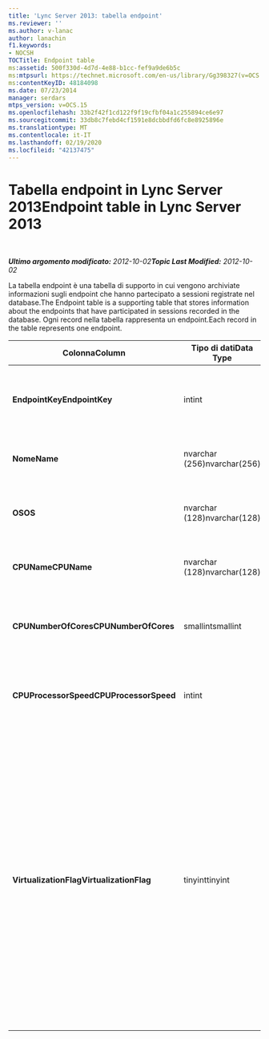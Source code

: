 ```yaml
---
title: 'Lync Server 2013: tabella endpoint'
ms.reviewer: ''
ms.author: v-lanac
author: lanachin
f1.keywords:
- NOCSH
TOCTitle: Endpoint table
ms:assetid: 500f330d-4d7d-4e88-b1cc-fef9a9de6b5c
ms:mtpsurl: https://technet.microsoft.com/en-us/library/Gg398327(v=OCS.15)
ms:contentKeyID: 48184098
ms.date: 07/23/2014
manager: serdars
mtps_version: v=OCS.15
ms.openlocfilehash: 33b2f42f1cd122f9f19cfbf04a1c255894ce6e97
ms.sourcegitcommit: 33db8c7febd4cf1591e8dcbbdfd6fc8e8925896e
ms.translationtype: MT
ms.contentlocale: it-IT
ms.lasthandoff: 02/19/2020
ms.locfileid: "42137475"
---
```

<div data-xmlns="http://www.w3.org/1999/xhtml">

<div class="topic" data-xmlns="http://www.w3.org/1999/xhtml" data-msxsl="urn:schemas-microsoft-com:xslt" data-cs="http://msdn.microsoft.com/">

<div data-asp="https://msdn2.microsoft.com/asp">

# <a name="endpoint-table-in-lync-server-2013"></a><span data-ttu-id="6f18e-102">Tabella endpoint in Lync Server 2013</span><span class="sxs-lookup"><span data-stu-id="6f18e-102">Endpoint table in Lync Server 2013</span></span>

</div>

<div id="mainSection">

<div id="mainBody">

<span> </span>

<span data-ttu-id="6f18e-103">_**Ultimo argomento modificato:** 2012-10-02_</span><span class="sxs-lookup"><span data-stu-id="6f18e-103">_**Topic Last Modified:** 2012-10-02_</span></span>

<span data-ttu-id="6f18e-104">La tabella endpoint è una tabella di supporto in cui vengono archiviate informazioni sugli endpoint che hanno partecipato a sessioni registrate nel database.</span><span class="sxs-lookup"><span data-stu-id="6f18e-104">The Endpoint table is a supporting table that stores information about the endpoints that have participated in sessions recorded in the database.</span></span> <span data-ttu-id="6f18e-105">Ogni record nella tabella rappresenta un endpoint.</span><span class="sxs-lookup"><span data-stu-id="6f18e-105">Each record in the table represents one endpoint.</span></span>


<table>
<colgroup>
<col style="width: 25%" />
<col style="width: 25%" />
<col style="width: 25%" />
<col style="width: 25%" />
</colgroup>
<thead>
<tr class="header">
<th><span data-ttu-id="6f18e-106"><strong>Colonna</strong></span><span class="sxs-lookup"><span data-stu-id="6f18e-106"><strong>Column</strong></span></span></th>
<th><span data-ttu-id="6f18e-107"><strong>Tipo di dati</strong></span><span class="sxs-lookup"><span data-stu-id="6f18e-107"><strong>Data Type</strong></span></span></th>
<th><span data-ttu-id="6f18e-108"><strong>Chiave/indice</strong></span><span class="sxs-lookup"><span data-stu-id="6f18e-108"><strong>Key/Index</strong></span></span></th>
<th><span data-ttu-id="6f18e-109"><strong>Dettagli</strong></span><span class="sxs-lookup"><span data-stu-id="6f18e-109"><strong>Details</strong></span></span></th>
</tr>
</thead>
<tbody>
<tr class="odd">
<td><p><span data-ttu-id="6f18e-110"><strong>EndpointKey</strong></span><span class="sxs-lookup"><span data-stu-id="6f18e-110"><strong>EndpointKey</strong></span></span></p></td>
<td><p><span data-ttu-id="6f18e-111">int</span><span class="sxs-lookup"><span data-stu-id="6f18e-111">int</span></span></p></td>
<td><p><span data-ttu-id="6f18e-112">Principale</span><span class="sxs-lookup"><span data-stu-id="6f18e-112">Primary</span></span></p></td>
<td><p><span data-ttu-id="6f18e-113">Numero univoco che identifica l'endpoint.</span><span class="sxs-lookup"><span data-stu-id="6f18e-113">Unique number identifying this endpoint.</span></span></p></td>
</tr>
<tr class="even">
<td><p><span data-ttu-id="6f18e-114"><strong>Nome</strong></span><span class="sxs-lookup"><span data-stu-id="6f18e-114"><strong>Name</strong></span></span></p></td>
<td><p><span data-ttu-id="6f18e-115">nvarchar (256)</span><span class="sxs-lookup"><span data-stu-id="6f18e-115">nvarchar(256)</span></span></p></td>
<td><p><span data-ttu-id="6f18e-116">Univoco</span><span class="sxs-lookup"><span data-stu-id="6f18e-116">Unique</span></span></p></td>
<td><p><span data-ttu-id="6f18e-117">Nome dell'endpoint.</span><span class="sxs-lookup"><span data-stu-id="6f18e-117">Endpoint name.</span></span></p></td>
</tr>
<tr class="odd">
<td><p><span data-ttu-id="6f18e-118"><strong>OS</strong></span><span class="sxs-lookup"><span data-stu-id="6f18e-118"><strong>OS</strong></span></span></p></td>
<td><p><span data-ttu-id="6f18e-119">nvarchar (128)</span><span class="sxs-lookup"><span data-stu-id="6f18e-119">nvarchar(128)</span></span></p></td>
<td><p> </p></td>
<td><p><span data-ttu-id="6f18e-120">Sistema operativo (OS) dell'endpoint.</span><span class="sxs-lookup"><span data-stu-id="6f18e-120">Operating system (OS) of the endpoint.</span></span></p></td>
</tr>
<tr class="even">
<td><p><span data-ttu-id="6f18e-121"><strong>CPUName</strong></span><span class="sxs-lookup"><span data-stu-id="6f18e-121"><strong>CPUName</strong></span></span></p></td>
<td><p><span data-ttu-id="6f18e-122">nvarchar (128)</span><span class="sxs-lookup"><span data-stu-id="6f18e-122">nvarchar(128)</span></span></p></td>
<td></td>
<td><p><span data-ttu-id="6f18e-123">Nome della CPU dell'endpoint.</span><span class="sxs-lookup"><span data-stu-id="6f18e-123">CPU name of the endpoint.</span></span></p></td>
</tr>
<tr class="odd">
<td><p><span data-ttu-id="6f18e-124"><strong>CPUNumberOfCores</strong></span><span class="sxs-lookup"><span data-stu-id="6f18e-124"><strong>CPUNumberOfCores</strong></span></span></p></td>
<td><p><span data-ttu-id="6f18e-125">smallint</span><span class="sxs-lookup"><span data-stu-id="6f18e-125">smallint</span></span></p></td>
<td></td>
<td><p><span data-ttu-id="6f18e-126">Numero di core della CPU dell'endpoint.</span><span class="sxs-lookup"><span data-stu-id="6f18e-126">Number of CPU cores of the endpoint.</span></span></p></td>
</tr>
<tr class="even">
<td><p><span data-ttu-id="6f18e-127"><strong>CPUProcessorSpeed</strong></span><span class="sxs-lookup"><span data-stu-id="6f18e-127"><strong>CPUProcessorSpeed</strong></span></span></p></td>
<td><p><span data-ttu-id="6f18e-128">int</span><span class="sxs-lookup"><span data-stu-id="6f18e-128">int</span></span></p></td>
<td></td>
<td><p><span data-ttu-id="6f18e-129">Velocità del processore della CPU dell'endpoint.</span><span class="sxs-lookup"><span data-stu-id="6f18e-129">CPU processor speed of the endpoint.</span></span></p></td>
</tr>
<tr class="odd">
<td><p><span data-ttu-id="6f18e-130"><strong>VirtualizationFlag</strong></span><span class="sxs-lookup"><span data-stu-id="6f18e-130"><strong>VirtualizationFlag</strong></span></span></p></td>
<td><p><span data-ttu-id="6f18e-131">tinyint</span><span class="sxs-lookup"><span data-stu-id="6f18e-131">tinyint</span></span></p></td>
<td></td>
<td><p><span data-ttu-id="6f18e-132">Flag di bit che indica se il sistema è in esecuzione in un ambiente virtualizzato:</span><span class="sxs-lookup"><span data-stu-id="6f18e-132">Bit flag that indicates if the system is running in a virtualized environment:</span></span></p>
<ul>
<li><p><span data-ttu-id="6f18e-133">0x0000-None</span><span class="sxs-lookup"><span data-stu-id="6f18e-133">0x0000 – None</span></span></p></li>
<li><p><span data-ttu-id="6f18e-134">0x0001 – HyperV</span><span class="sxs-lookup"><span data-stu-id="6f18e-134">0x0001 – HyperV</span></span></p></li>
<li><p><span data-ttu-id="6f18e-135">0x0002 – VMWare</span><span class="sxs-lookup"><span data-stu-id="6f18e-135">0x0002 – VMWare</span></span></p></li>
<li><p><span data-ttu-id="6f18e-136">0x0004 – Virtual PC</span><span class="sxs-lookup"><span data-stu-id="6f18e-136">0x0004 – Virtual PC</span></span></p></li>
<li><p><span data-ttu-id="6f18e-137">0x0008 – Xen PC</span><span class="sxs-lookup"><span data-stu-id="6f18e-137">0x0008 – Xen PC</span></span></p></li>
</ul></td>
</tr>
</tbody>
</table>


</div>

<span> </span>

</div>

</div>

</div>

